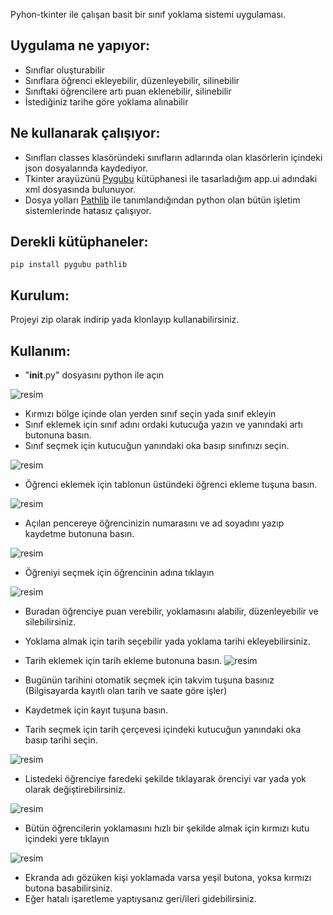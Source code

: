 Pyhon-tkinter ile çalışan basit bir sınıf yoklama sistemi uygulaması.
## Uygulama ne yapıyor:
- Sınıflar oluşturabilir
- Sınıflara öğrenci ekleyebilir, düzenleyebilir, silinebilir
- Sınıftaki öğrencilere artı puan eklenebilir, silinebilir
- İstediğiniz tarihe göre yoklama alınabilir

## Ne kullanarak çalışıyor:
- Sınıfları classes klasöründeki sınıfların adlarında olan klasörlerin içindeki json dosyalarında kaydediyor.
- Tkinter arayüzünü [Pygubu](https://github.com/alejandroautalan/pygubu) kütüphanesi ile tasarladığım app.ui adındaki xml dosyasında bulunuyor.
- Dosya yolları [Pathlib](https://pypi.org/project/pathlib/) ile tanımlandığından python olan bütün işletim sistemlerinde hatasız çalışıyor.

## Derekli kütüphaneler:
```
pip install pygubu pathlib
```
## Kurulum:
Projeyi zip olarak indirip yada klonlayıp kullanabilirsiniz.

## Kullanım:
- "__init__.py" dosyasını python ile açın

![resim](https://github.com/user-attachments/assets/13c52e75-e7d4-4c80-bf45-e8ea14576bdb)
- Kırmızı bölge içinde olan yerden sınıf seçin yada sınıf ekleyin
- Sınıf eklemek için sınıf adını ordaki kutucuğa yazın ve yanındaki artı butonuna basın.
- Sınıf seçmek için kutucuğun yanındaki oka basıp sınıfınızı seçin.

![resim](https://github.com/user-attachments/assets/856ac495-aa9a-41ee-81f7-ce73cc2fd553)
- Öğrenci eklemek için tablonun üstündeki öğrenci ekleme tuşuna basın.

![resim](https://github.com/user-attachments/assets/3a3c757b-cf84-415e-b7c4-b614acd30a75)
- Açılan pencereye öğrencinizin numarasını ve ad soyadını yazıp kaydetme butonuna basın.

![resim](https://github.com/user-attachments/assets/34838241-0a9a-45c8-a544-60de544060b8)
- Öğreniyi seçmek için öğrencinin adına tıklayın

![resim](https://github.com/user-attachments/assets/ace1775a-22a8-48bb-9ec7-3da5dbf0e96d)
- Buradan öğrenciye puan verebilir, yoklamasını alabilir, düzenleyebilir ve silebilirsiniz.

- Yoklama almak için tarih seçebilir yada yoklama tarihi ekleyebilirsiniz.
- Tarih eklemek için tarih ekleme butonuna basın.
![resim](https://github.com/user-attachments/assets/6c030a8e-4f61-497f-a8f1-6f5f65e544eb)
- Bugünün tarihini otomatik seçmek için takvim tuşuna basınız (Bilgisayarda kayıtlı olan tarih ve saate göre işler)
- Kaydetmek için kayıt tuşuna basın.

- Tarih seçmek için tarih çerçevesi içindeki kutucuğun yanındaki oka basıp tarihi seçin.

![resim](https://github.com/user-attachments/assets/9ea537f4-d213-4255-967f-4f782e964b63)
- Listedeki öğrenciye faredeki şekilde tıklayarak örenciyi var yada yok olarak değiştirebilirsiniz.

![resim](https://github.com/user-attachments/assets/d5c96ff9-98ad-4906-9723-13d95774672a)
- Bütün öğrencilerin yoklamasını hızlı bir şekilde almak için kırmızı kutu içindeki yere tıklayın

![resim](https://github.com/user-attachments/assets/fbd54635-4bfb-483d-9af9-d57fe109e693)
- Ekranda adı gözüken kişi yoklamada varsa yeşil butona, yoksa kırmızı butona basabilirsiniz.
- Eğer hatalı işaretleme yaptıysanız geri/ileri gidebilirsiniz.
